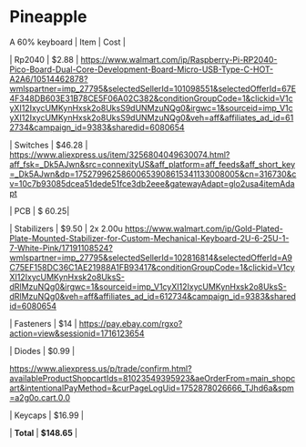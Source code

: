 # Pineapple
A 60% keyboard
| Item               | Cost    |

| Rp2040             | $2.88   |
https://www.walmart.com/ip/Raspberry-Pi-RP2040-Pico-Board-Dual-Core-Development-Board-Micro-USB-Type-C-HOT-A2A6/10514462878?wmlspartner=imp_27795&selectedSellerId=101098551&selectedOfferId=67E4F348DB603E31B78CE5F06A02C382&conditionGroupCode=1&clickid=V1cyXI12IxycUMKynHxsk2o8UksS9dUNMzuNQg0&irgwc=1&sourceid=imp_V1cyXI12IxycUMKynHxsk2o8UksS9dUNMzuNQg0&veh=aff&affiliates_ad_id=612734&campaign_id=9383&sharedid=6080654               



            
| Switches           | $46.28  |
https://www.aliexpress.us/item/3256804049630074.html?aff_fsk=_Dk5AJwn&src=connexityUS&aff_platform=aff_feeds&aff_short_key=_Dk5AJwn&dp=17527996258600653908615341133008005&cn=316730&cv=10c7b93085dcea51dede51fce3db2eee&gatewayAdapt=glo2usa4itemAdapt



                     
| PCB                | $ 60.25|



| Stabilizers        | $9.50   |
2x 2.00u https://www.walmart.com/ip/Gold-Plated-Plate-Mounted-Stabilizer-for-Custom-Mechanical-Keyboard-2U-6-25U-1-7-White-Pink/17191108524?wmlspartner=imp_27795&selectedSellerId=102816814&selectedOfferId=A9C75EF158DC36C1AE21988A1FB93417&conditionGroupCode=1&clickid=V1cyXI12IxycUMKynHxsk2o8UksS-dRlMzuNQg0&irgwc=1&sourceid=imp_V1cyXI12IxycUMKynHxsk2o8UksS-dRlMzuNQg0&veh=aff&affiliates_ad_id=612734&campaign_id=9383&sharedid=6080654



| Fasteners          | $14 |
https://pay.ebay.com/rgxo?action=view&sessionid=1716123654


| Diodes             | $0.99  |

https://www.aliexpress.us/p/trade/confirm.html?availableProductShopcartIds=81023549395923&aeOrderFrom=main_shopcart&intentionalPayMethod=&curPageLogUid=1752878026666_TJhd6a&spm=a2g0o.cart.0.0

| Keycaps            | $16.99  |



| **Total**          | **$148.65** |
